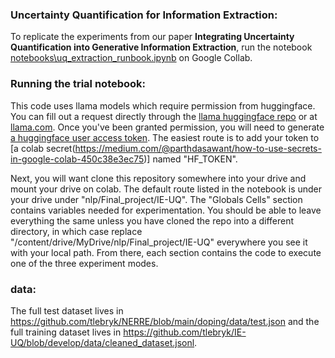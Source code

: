 ### Uncertainty Quantification for Information Extraction:

To replicate the experiments from our paper __Integrating Uncertainty Quantification into Generative Information
Extraction__, run the notebook [notebooks\uq_extraction_runbook.ipynb](notebooks\uq_extraction_runbook.ipynb) on Google Collab. 

### Running the trial notebook: 
This code uses llama models which require permission from huggingface. You can fill out a request directly through the [llama huggingface repo](https://huggingface.co/meta-llama/Llama-3.2-3B-Instruct) or at [llama.com](https://www.llama.com/llama-downloads/). Once you've been granted permission, you will need to generate [a huggingface user access token](https://huggingface.co/docs/hub/security-tokens). The easiest route is to add your token to [a colab secret(https://medium.com/@parthdasawant/how-to-use-secrets-in-google-colab-450c38e3ec75)] named "HF_TOKEN".

Next, you will want clone this repository somewhere into your drive and mount your drive on colab. The default route listed in the notebook is under your drive under "nlp/Final_project/IE-UQ". The "Globals Cells" section contains variables needed for experimentation. You should be able to leave everything the same unless you have cloned the repo into a different directory, in which case replace "/content/drive/MyDrive/nlp/Final_project/IE-UQ" everywhere you see it with your local path. From there, each section contains the code to execute one of the three experiment modes.  

### data: 
The full test dataset lives in https://github.com/tlebryk/NERRE/blob/main/doping/data/test.json and the full training dataset lives in https://github.com/tlebryk/IE-UQ/blob/develop/data/cleaned_dataset.jsonl.

